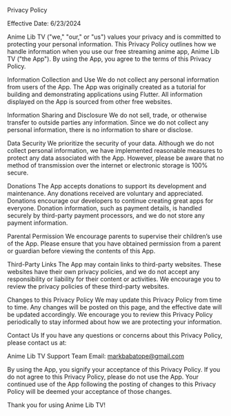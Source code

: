 Privacy Policy

Effective Date: 6/23/2024

Anime Lib TV ("we," "our," or "us") values your privacy and is committed to protecting your personal information. This Privacy Policy outlines how we handle information when you use our free streaming anime app, Anime Lib TV ("the App"). By using the App, you agree to the terms of this Privacy Policy.

Information Collection and Use
We do not collect any personal information from users of the App. The App was originally created as a tutorial for building and demonstrating applications using Flutter. All information displayed on the App is sourced from other free websites.

Information Sharing and Disclosure
We do not sell, trade, or otherwise transfer to outside parties any information. Since we do not collect any personal information, there is no information to share or disclose.

Data Security
We prioritize the security of your data. Although we do not collect personal information, we have implemented reasonable measures to protect any data associated with the App. However, please be aware that no method of transmission over the internet or electronic storage is 100% secure.

Donations
The App accepts donations to support its development and maintenance. Any donations received are voluntary and appreciated. Donations encourage our developers to continue creating great apps for everyone. Donation information, such as payment details, is handled securely by third-party payment processors, and we do not store any payment information.

Parental Permission
We encourage parents to supervise their children’s use of the App. Please ensure that you have obtained permission from a parent or guardian before viewing the contents of this App.

Third-Party Links
The App may contain links to third-party websites. These websites have their own privacy policies, and we do not accept any responsibility or liability for their content or activities. We encourage you to review the privacy policies of these third-party websites.

Changes to this Privacy Policy
We may update this Privacy Policy from time to time. Any changes will be posted on this page, and the effective date will be updated accordingly. We encourage you to review this Privacy Policy periodically to stay informed about how we are protecting your information.

Contact Us
If you have any questions or concerns about this Privacy Policy, please contact us at:

Anime Lib TV Support Team
Email: markbabatope@gmail.com

By using the App, you signify your acceptance of this Privacy Policy. If you do not agree to this Privacy Policy, please do not use the App. Your continued use of the App following the posting of changes to this Privacy Policy will be deemed your acceptance of those changes.

Thank you for using Anime Lib TV!